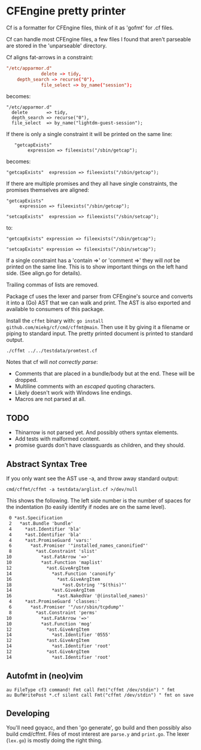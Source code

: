 # CFEngine pretty printer

Cf is a formatter for CFEngine files, think of it as 'gofmt' for .cf files.

Cf can handle most CFEngine files, a few files I found that aren't parseable are stored in the
'unparseable' directory.

Cf aligns fat-arrows in a constraint:


~~~ cf
"/etc/apparmor.d"
             delete => tidy,
 	depth_search => recurse("0"),
             file_select => by_name("session");
~~~

becomes:

~~~ cfengine
"/etc/apparmor.d"
  delete       => tidy,
  depth_search => recurse("0"),
  file_select  => by_name("lightdm-guest-session");
~~~

If there is only a single constraint it will be printed on the same line:

~~~ cfengine
   "getcapExists"
        expression => fileexists("/sbin/getcap");
~~~

becomes:

~~~ cfengine
"getcapExists"  expression => fileexists("/sbin/getcap");
~~~

If there are multiple promises and they all have single constraints, the promises themselves are
aligned:

~~~ cfengine
"getcapExists"
     expression => fileexists("/sbin/getcap");

"setcapExists"  expression => fileexists("/sbin/setcap");
~~~

to:

~~~ cfengine
"getcapExists" expression => fileexists("/sbin/getcap");

"setcapExists" expression => fileexists("/sbin/setcap");
~~~

If a single constraint has a 'contain =>' or 'comment =>' they will _not_ be printed on the same
line. This is to show important things on the left hand side. (See align.go for details).

Trailing commas of lists are removed.

Package cf uses the lexer and parser from CFEngine's source and converts it into a (Go) AST that we
can walk and print. The AST is also exported and available to consumers of this package.

Install the `cffmt` binary with: `go install github.com/miekg/cf/cmd/cffmt@main`. Then use it by
giving it a filename or piping to standard input. The pretty printed document is printed to standard
output.

    ./cffmt ../../testdata/promtest.cf

Notes that cf will _not correctly parse_:

- Comments that are placed in a bundle/body but at the end. These will be dropped.
- Multiline comments with an _escaped_ quoting characters.
- Likely doesn't work with Windows line endings.
- Macros are not parsed at all.

## TODO

- Thinarrow is not parsed yet. And possibly others syntax elements.
- Add tests with malformed content.
- promise guards don't have classguards as children, and they should.

## Abstract Syntax Tree

If you only want see the AST use -a, and throw away standard output:

~~~
cmd/cffmt/cffmt -a testdata/arglist.cf >/dev/null
~~~

This shows the following. The left side number is the number of spaces for the indentation (to
easily identify if nodes are on the same level).

~~~ txt
 0 *ast.Specification
 2   *ast.Bundle 'bundle'
 4     *ast.Identifier 'bla'
 4     *ast.Identifier 'bla'
 4     *ast.PromiseGuard 'vars:'
 6       *ast.Promiser '"installed_names_canonified"'
 8         *ast.Constraint 'slist'
10           *ast.FatArrow '=>'
10           *ast.Function 'maplist'
12             *ast.GiveArgItem
14               *ast.Function 'canonify'
16                 *ast.GiveArgItem
18                   *ast.Qstring '"$(this)"'
14               *ast.GiveArgItem
16                 *ast.NakedVar '@(installed_names)'
 4     *ast.PromiseGuard 'classes:'
 6       *ast.Promiser '"/usr/sbin/tcpdump"'
 8         *ast.Constraint 'perms'
10           *ast.FatArrow '=>'
10           *ast.Function 'mog'
12             *ast.GiveArgItem
14               *ast.Identifier '0555'
12             *ast.GiveArgItem
14               *ast.Identifier 'root'
12             *ast.GiveArgItem
14               *ast.Identifier 'root'
~~~

## Autofmt in (neo)vim

~~~
au FileType cf3 command! Fmt call Fmt("cffmt /dev/stdin") " fmt
au BufWritePost *.cf silent call Fmt("cffmt /dev/stdin") " fmt on save
~~~

## Developing

You'll need goyacc, and then 'go generate', go build and then possibly also build cmd/cffmt. Files
of most interest are `parse.y` and `print.go`. The lexer (`lex.go`) is mostly doing the right thing.
